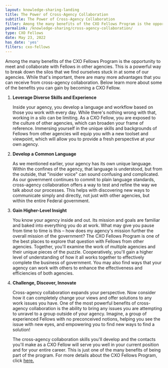 ```yaml
---
layout: knowledge-sharing-landing
title: The Power of Cross-Agency Collaboration
subtitle: The Power of Cross-Agency Collaboration
filler: Among the many benefits of the CXO Fellows Program is the opportunity to meet and collaborate with Fellows in other agencies.
permalink: /knowledge-sharing/cross-agency-collaboration/
type: CXO Fellows
date: May 23, 2022
has_date: 'yes'
filters: cxo-fellows
---
```


Among the many benefits of the CXO Fellows Program is the opportunity to meet and collaborate with Fellows in other agencies. This is a powerful way to break down the silos that we find ourselves stuck in at some of our agencies. While that&#39;s important, there are many more advantages that you can receive from cross-agency collaboration. Below learn more about some of the benefits you can gain by becoming a CXO Fellow.

1. **Leverage Diverse Skills and Experience**

    Inside your agency, you develop a language and workflow based on those you work with every day. While there&#39;s nothing wrong with that, working in a silo can be limiting. As a CXO Fellow, you are exposed to the culture of other agencies, which can broaden your frame of reference. Immersing yourself in the unique skills and backgrounds of Fellows from other agencies will equip you with a new toolset and viewpoint, which will allow you to provide a fresh perspective at your own agency.

2. **Develop a Common Language**

    As we mentioned earlier, your agency has its own unique language. Within the confines of the agency, that language is understood, but from the outside, that &quot;insider voice&quot; can sound confusing and complicated. As our government continues to commit to plain language standards, cross-agency collaboration offers a way to test and refine the way we talk about our processes. This helps with discovering new ways to communicate simply and directly, not just with other agencies, but within the entire Federal government.

3. **Gain Higher-Level Insight**

    You know your agency inside and out. Its mission and goals are familiar and baked into everything you do at work. What may give you pause from time to time is this – how does my agency&#39;s mission further the overall mission of the government? The CXO Fellows Program is one of the best places to explore that question with Fellows from other agencies. Together, you&#39;ll examine the work of multiple agencies and their unique pieces of the puzzle. Cooperatively, you&#39;ll gain a higher level of understanding of how it all works together to effectively complete the business of government. You may also find ways that your agency can work with others to enhance the effectiveness and efficiencies of both agencies.

4. **Challenge, Discover, Innovate**

    Cross-agency collaboration expands your perspective. Now consider how it can completely change your views and offer solutions to any work issues you have. One of the most powerful benefits of cross-agency collaboration is the ability to bring any issues you are attempting to unravel to a group outside of your agency. Imagine, a group of experienced Fellows with no preconceived notions, helping you see the issue with new eyes, and empowering you to find new ways to find a solution!

    The cross-agency collaboration skills you&#39;ll develop and the contacts you&#39;ll make as a CXO Fellow will serve you well in your current position and for your entire career. This is just one of the many benefits of being part of the program. For more details about the CXO Fellows Program, click [here.](https://cg-4ade7cd3-a036-4fb7-b1d5-bcef64cb3ddf.app.cloud.gov/preview/gsa/cfo.gov/5554-CXO-blog-post/assets/files/CXO_Digital_Brochure_April_2021.pdf)